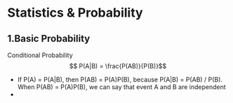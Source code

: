 <script type="text/javascript" src="https://cdn.mathjax.org/mathjax/latest/MathJax.js?config=TeX-AMS_HTML"></script>

# Statistics & Probability
## 1.Basic Probability
Conditional Probability
$$ P(A|B) = \frac{P(AB)}{P(B)}$$

- If P(A) = P(A|B), then P(AB) = P(A)P(B), because P(A|B) = P(AB) / P(B). When P(AB) = P(A)P(B), we can say that event A and B are independent
-  
<!--stackedit_data:
eyJoaXN0b3J5IjpbMjQ3MzgyNjU3LC00NjAxOTkwNDIsMTc3MD
U5MzA1LC0xMzM1MzAwOTg0XX0=
-->